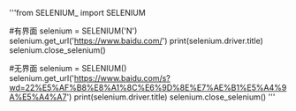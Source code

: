 '''from SELENIUM_ import SELENIUM

#有界面
selenium = SELENIUM('N')
selenium.get_url('https://www.baidu.com/')
print(selenium.driver.title)
selenium.close_selenium()

#无界面
selenium = SELENIUM()
selenium.get_url('https://www.baidu.com/s?wd=22%E5%AF%B8%E8%A1%8C%E6%9D%8E%E7%AE%B1%E5%A4%9A%E5%A4%A7')
print(selenium.driver.title)
selenium.close_selenium()
'''
